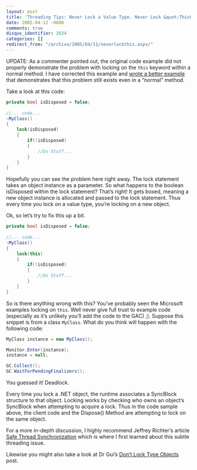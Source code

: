 ```yaml
---
layout: post
title: 'Threading Tips: Never Lock a Value Type. Never Lock &quot;This&quot;.'
date: 2005-04-12 -0800
comments: true
disqus_identifier: 2634
categories: []
redirect_from: "/archive/2005/04/11/neverlockthis.aspx/"
---
```


UPDATE: As a commenter pointed out, the original code example did not
properly demonstrate the problem with locking on the `this` keyword
within a normal method. I have corrected this example and [wrote a
better
example](http://haacked.com/archive/2006/08/08/ThreadingNeverLockThisRedux.aspx "Never Lock This")
that demonstrates that this problem still exists even in a “normal”
method.

Take a look at this code:

```csharp
private bool isDisposed = false;
 
//... code...
~MyClass()
{
    lock(isDisposed)
    {
        if(!isDisposed)
        {
            //Do Stuff...
        }
    }
}
```

Hopefully you can see the problem here right away. The lock statement
takes an object instance as a parameter. So what happens to the boolean
isDisposed within the lock statement? That’s right! It gets boxed,
meaning a new object instance is allocated and passed to the lock
statement. Thus every time you lock on a value type, you’re locking on a
new object.

Ok, so let’s try to fix this up a bit.

```csharp
private bool isDisposed = false;
 
//... code...
~MyClass()
{
    lock(this)
    {
        if(!isDisposed)
        {
            //Do Stuff...
        }
    }
}
```

So is there anything wrong with this? You’ve probably seen the Microsoft
examples locking on `this`. Well never give full trust to example code
(especially as it’s unlikely you’ll add the code to the GAC) ;). Suppose
this snippet is from a class `MyClass`. What do you think will happen
with the following code:

```csharp
MyClass instance = new MyClass();

Monitor.Enter(instance);
instance = null;

GC.Collect();
GC.WaitForPendingFinalizers();
```

You guessed it! Deadlock.

Every time you lock a .NET object, the runtime associates a SyncBlock
structure to that object. Locking works by checking who owns an object’s
SyncBlock when attempting to acquire a lock. Thus in the code sample
above, the client code and the Dispose() Method are attempting to lock
on the same object.

For a more in-depth discussion, I highly recommend Jeffrey Richter’s
article [Safe Thread
Synchronization](http://msdn.microsoft.com/msdnmag/issues/03/01/NET/ "Safe Threading")
which is where I first learned about this subtle threading issue.

Likewise you might also take a look at Dr Gui’s [Don’t Lock Type
Objects](http://msdn.microsoft.com/library/default.asp?url=/archive/en-us/dnaraskdr/html/askgui06032003.asp "Do Not Lock The Type")
post.

